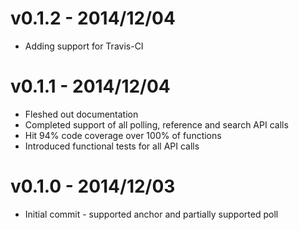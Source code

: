 # v0.1.2 - 2014/12/04

* Adding support for Travis-CI

# v0.1.1 - 2014/12/04

* Fleshed out documentation
* Completed support of all polling, reference and search API calls
* Hit 94% code coverage over 100% of functions
* Introduced functional tests for all API calls

# v0.1.0 - 2014/12/03

* Initial commit - supported anchor and partially supported poll
